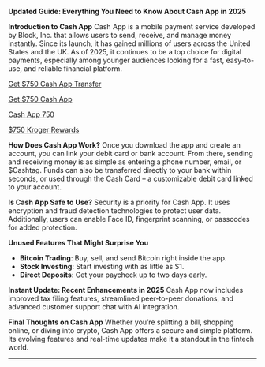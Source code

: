**Updated Guide: Everything You Need to Know About Cash App in 2025**

**Introduction to Cash App**
Cash App is a mobile payment service developed by Block, Inc. that allows users to send, receive, and manage money instantly. Since its launch, it has gained millions of users across the United States and the UK. As of 2025, it continues to be a top choice for digital payments, especially among younger audiences looking for a fast, easy-to-use, and reliable financial platform.

[Get $750 Cash App Transfer](https://smrturl.co/a/s4f603f7e94/9855?s1=)

[Get $750 Cash App](https://smrturl.co/a/s4f603f7e94/11279?s1=)

[Cash App 750](https://smrturl.co/a/s4f603f7e94/663?s1=)

[$750 Kroger Rewards](https://smrturl.co/a/s4f603f7e94/8871?s1=)

**How Does Cash App Work?**
Once you download the app and create an account, you can link your debit card or bank account. From there, sending and receiving money is as simple as entering a phone number, email, or \$Cashtag. Funds can also be transferred directly to your bank within seconds, or used through the Cash Card – a customizable debit card linked to your account.

**Is Cash App Safe to Use?**
Security is a priority for Cash App. It uses encryption and fraud detection technologies to protect user data. Additionally, users can enable Face ID, fingerprint scanning, or passcodes for added protection.

**Unused Features That Might Surprise You**

* **Bitcoin Trading**: Buy, sell, and send Bitcoin right inside the app.
* **Stock Investing**: Start investing with as little as \$1.
* **Direct Deposits**: Get your paycheck up to two days early.

**Instant Update: Recent Enhancements in 2025**
Cash App now includes improved tax filing features, streamlined peer-to-peer donations, and advanced customer support chat with AI integration.

**Final Thoughts on Cash App**
Whether you’re splitting a bill, shopping online, or diving into crypto, Cash App offers a secure and simple platform. Its evolving features and real-time updates make it a standout in the fintech world.

---
